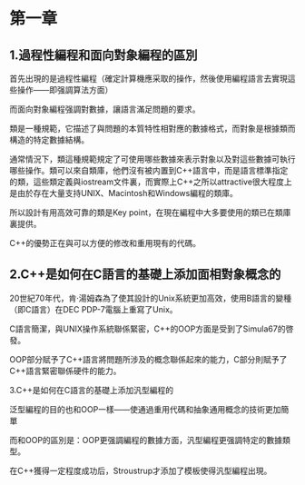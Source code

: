 # 第一章

## 1.過程性編程和面向對象編程的區別

首先出現的是過程性編程（確定計算機應采取的操作，然後使用編程語言去實現這些操作——即强調算法方面）

而面向對象編程强調對數據，讓語言滿足問題的要求。

類是一種規範，它描述了與問題的本質特性相對應的數據格式，而對象是根據類而構造的特定數據結構。

通常情況下，類這種規範規定了可使用哪些數據來表示對象以及對這些數據可執行哪些操作。類可以來自類庫，他們沒有被内置到C++語言中，而是語言標準指定的類，這些類定義與iostream文件裏，而實際上C++之所以attractive很大程度上是由於存在大量支持UNIX、Macintosh和Windows編程的類庫。

所以設計有用高效可靠的類是Key point，在現在編程中大多要使用的類已在類庫裏提供。

C++的優勢正在與可以方便的修改和重用現有的代碼。

## 2.C++是如何在C語言的基礎上添加面相對象概念的

20世紀70年代，肯·湯姆森為了使其設計的Unix系統更加高效，使用B語言的變種（即C語言）在DEC PDP-7電腦上重寫了Unix。

C語言簡潔，與UNIX操作系統聯係緊密，C++的OOP方面是受到了Simula67的啓發。

OOP部分賦予了C++語言將問題所涉及的概念聯係起來的能力，C部分則賦予了C++語言緊密聯係硬件的能力。

3.C++是如何在C語言的基礎上添加汎型編程的

泛型編程的目的也和OOP一樣——使通過重用代碼和抽象通用概念的技術更加簡單

而和OOP的區別是：OOP更强調編程的數據方面，汎型編程更强調特定的數據類型。

在C++獲得一定程度成功后，Stroustrup才添加了模板使得汎型編程出現。